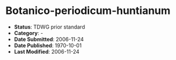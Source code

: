 # Botanico-periodicum-huntianum

* **Status**: TDWG prior standard
* **Category**: -
* **Date Submitted**: 2006-11-24
* **Date Published**: 1970-10-01
* **Last Modified**: 2006-11-24
